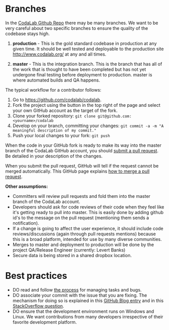 # Branches
In the [CodaLab Github Repo](http://github.com/codalab/codalab) there may be many branches. We want to be very careful about two specific branches to ensure the quality of the codebase stays high.

1. **production** - This is the gold standard codebase in production at any given time. It should be well tested and deployable to the production site http://www.codalab.org/ at any and all times.

2. **master** - This is the integration branch. This is the branch that has all of the work that is thought to have been completed but has not yet undergone final testing before deployment to production. master is where automated builds and QA happens.

The typical workflow for a contributor follows:

1. Go to https://github.com/codalab/codalab.
1. Fork the project using the button in the top right of the page and select your own GitHub account as the target of the fork.
1. Clone your forked repository:
```git clone git@github.com:<yourname>/codalab```
1. Develop on your branch, committing your changes:
```git commit -a -m "A meaningful description of my commit."```
1. Push your local changes to your fork:
```git push```

When the code in your GitHub fork is ready to make its way into the master branch of the CodaLab GitHub account, you should [submit a pull request](https://help.github.com/articles/using-pull-requests#initiating-the-pull-request). Be detailed in your description of the changes.

When you submit the pull request, GitHub will tell if the request cannot be merged automatically. This GitHub page explains [how to merge a pull request](https://help.github.com/articles/merging-a-pull-request).

**Other assumptions:**

* Committers will review pull requests and fold them into the master branch of the CodaLab account.
* Developers should ask for code reviews of their code when they feel like it's getting ready to pull into master. This is easily done by adding github id's to the message on the pull request (mentioning them sends a notification).
* If a change is going to affect the user experience, it should include code reviews/discussions (again through pull requests mentions) because this is a broad platform, intended for use by many diverse communities.
* Merges to master and deployment to production will be done by the project QA/Release Engineer (currently: Levert Banks)
* Secure data is being stored in a shared dropbox location. 

# Best practices

* DO read and follow [the process](https://github.com/codalab/codalab/wiki/25.-Issue-tracking) for managing tasks and bugs.
* DO associate your commit with the issue that you are fixing. The mechanism for doing so is explained in this [GitHub Blog entry](https://github.com/blog/831-issues-2-0-the-next-generation) and in this [StackOverflow question](http://stackoverflow.com/questions/1687262/link-to-github-issue-number-with-commit-message).
* DO ensure that the development environment runs on Windows and Linux. We want contributions from many developers irrespective of their favorite development platform.